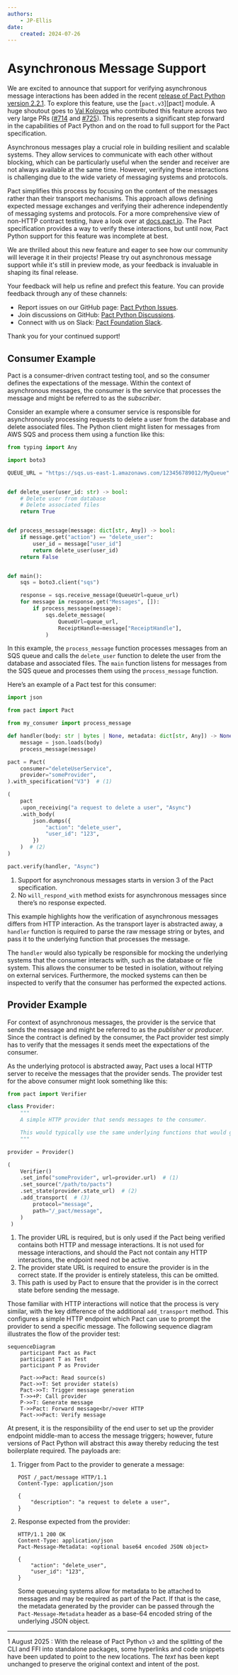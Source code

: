 ```yaml
---
authors:
    - JP-Ellis
date:
    created: 2024-07-26
---
```


# Asynchronous Message Support

We are excited to announce that support for verifying asynchronous message interactions has been added in the recent [release of Pact Python version 2.2.1](https://github.com/pact-foundation/pact-python/releases/tag/v2.2.1). To explore this feature, use the [`pact.v3`][pact] module. A huge shoutout goes to [Val Kolovos](https://github.com/valkolovos) who contributed this feature across two very large PRs ([#714](https://github.com/pact-foundation/pact-python/pull/714) and [#725](https://github.com/pact-foundation/pact-python/pull/725)). This represents a significant step forward in the capabilities of Pact Python and on the road to full support for the Pact specification.

Asynchronous messages play a crucial role in building resilient and scalable systems. They allow services to communicate with each other without blocking, which can be particularly useful when the sender and receiver are not always available at the same time. However, verifying these interactions is challenging due to the wide variety of messaging systems and protocols.

Pact simplifies this process by focusing on the content of the messages rather than their transport mechanisms. This approach allows defining expected message exchanges and verifying their adherence independently of messaging systems and protocols. For a more comprehensive view of non-HTTP contract testing, have a look over at [docs.pact.io](https://docs.pact.io/getting_started/how_pact_works#non-http-testing-message-pact). The Pact specification provides a way to verify these interactions, but until now, Pact Python support for this feature was incomplete at best.

<!-- more -->

We are thrilled about this new feature and eager to see how our community will leverage it in their projects! Please try out asynchronous message support while it's still in preview mode, as your feedback is invaluable in shaping its final release.

Your feedback will help us refine and prefect this feature. You can provide feedback through any of these channels:

-   Report issues on our GitHub page: [Pact Python Issues](https://github.com/pact-foundation/pact-python/issues).
-   Join discussions on GitHub: [Pact Python Discussions](https://github.com/pact-foundation/pact-python/discussions).
-   Connect with us on Slack: [Pact Foundation Slack](https://slack.pact.io/).

Thank you for your continued support!

## Consumer Example

Pact is a consumer-driven contract testing tool, and so the consumer defines the expectations of the message. Within the context of asynchronous messages, the consumer is the service that processes the message and might be referred to as the _subscriber_.

Consider an example where a consumer service is responsible for asynchronously processing requests to delete a user from the database and delete associated files. The Python client might listen for messages from AWS SQS and process them using a function like this:

```python
from typing import Any

import boto3

QUEUE_URL = "https://sqs.us-east-1.amazonaws.com/123456789012/MyQueue"


def delete_user(user_id: str) -> bool:
    # Delete user from database
    # Delete associated files
    return True


def process_message(message: dict[str, Any]) -> bool:
    if message.get("action") == "delete_user":
        user_id = message["user_id"]
        return delete_user(user_id)
    return False


def main():
    sqs = boto3.client("sqs")

    response = sqs.receive_message(QueueUrl=queue_url)
    for message in response.get("Messages", []):
        if process_message(message):
            sqs.delete_message(
                QueueUrl=queue_url,
                ReceiptHandle=message["ReceiptHandle"],
            )
```

In this example, the `process_message` function processes messages from an SQS queue and calls the `delete_user` function to delete the user from the database and associated files. The `main` function listens for messages from the SQS queue and processes them using the `process_message` function.

Here’s an example of a Pact test for this consumer:

```python
import json

from pact import Pact

from my_consumer import process_message

def handler(body: str | bytes | None, metadata: dict[str, Any]) -> None:
    message = json.loads(body)
    process_message(message)

pact = Pact(
    consumer="deleteUserService",
    provider="someProvider",
).with_specification("V3")  # (1)

(
    pact
    .upon_receiving("a request to delete a user", "Async")
    .with_body(
        json.dumps({
            "action": "delete_user",
            "user_id": "123",
        })
    )  # (2)
)

pact.verify(handler, "Async")
```

1.  Support for asynchronous messages starts in version 3 of the Pact specification.
2.  No `will_respond_with` method exists for asynchronous messages since there’s no response expected.

This example highlights how the verification of asynchronous messages differs from HTTP interaction. As the transport layer is abstracted away, a `handler` function is required to parse the raw message string or bytes, and pass it to the underlying function that processes the message.

The `handler` would also typically be responsible for mocking the underlying systems that the consumer interacts with, such as the database or file system. This allows the consumer to be tested in isolation, without relying on external services. Furthermore, the mocked systems can then be inspected to verify that the consumer has performed the expected actions.

## Provider Example

For context of asynchronous messages, the provider is the service that sends the message and might be referred to as the _publisher_ or _producer_. Since the contract is defined by the consumer, the Pact provider test simply has to verify that the messages it sends meet the expectations of the consumer.

As the underlying protocol is abstracted away, Pact uses a local HTTP server to receive the messages that the provider sends. The provider test for the above consumer might look something like this:

```python
from pact import Verifier

class Provider:
    """
    A simple HTTP provider that sends messages to the consumer.

    This would typically use the same underlying functions that would generate messages, except that instead of being sent into the message queue, they are sent to the consumer's HTTP server.
    """

provider = Provider()

(
    Verifier()
    .set_info("someProvider", url=provider.url)  # (1)
    .set_source("/path/to/pacts")
    .set_state(provider.state_url)  # (2)
    .add_transport(  # (3)
        protocol="message",
        path="/_pact/message",
    )
 )
```

1.  The provider URL is required, but is only used if the Pact being verified contains both HTTP and message interactions. It is not used for message interactions, and should the Pact not contain any HTTP interactions, the endpoint need not be active.
2.  The provider state URL is required to ensure the provider is in the correct state. If the provider is entirely stateless, this can be omitted.
3.  This path is used by Pact to ensure that the provider is in the correct state before sending the message.

Those familiar with HTTP interactions will notice that the process is very similar, with the key difference of the additional `add_transport` method. This configures a simple HTTP endpoint which Pact can use to prompt the provider to send a specific message. The following sequence diagram illustrates the flow of the provider test:

```mermaid
sequenceDiagram
    participant Pact as Pact
    participant T as Test
    participant P as Provider

    Pact->>Pact: Read source(s)
    Pact->>T: Set provider state(s)
    Pact->>T: Trigger message generation
    T->>+P: Call provider
    P->>T: Generate message
    T->>Pact: Forward message<br/>over HTTP
    Pact->>Pact: Verify message
```

At present, it is the responsibility of the end user to set up the provider endpoint middle-man to access the message triggers; however, future versions of Pact Python will abstract this away thereby reducing the test boilerplate required. The payloads are:

1.  Trigger from Pact to the provider to generate a message:

    ```http
    POST /_pact/message HTTP/1.1
    Content-Type: application/json

    {
        "description": "a request to delete a user",
    }
    ```

2.  Response expected from the provider:

    ```http
    HTTP/1.1 200 OK
    Content-Type: application/json
    Pact-Message-Metadata: <optional base64 encoded JSON object>

    {
        "action": "delete_user",
        "user_id": "123",
    }
    ```

    Some queueuing systems allow for metadata to be attached to messages and may be required as part of the Pact. If that is the case, the metadata generated by the provider can be passed through the `Pact-Message-Metadata` header as a base-64 encoded string of the underlying JSON object.

---

<!-- markdownlint-disable code-block-style -->
1 August 2025
:   With the release of Pact Python `v3` and the splitting of the CLI and FFI into standalone packages, some hyperlinks and code snippets have been updated to point to the new locations. The _text_ has been kept unchanged to preserve the original context and intent of the post.
<!-- markdownlint-enable code-block-style -->
